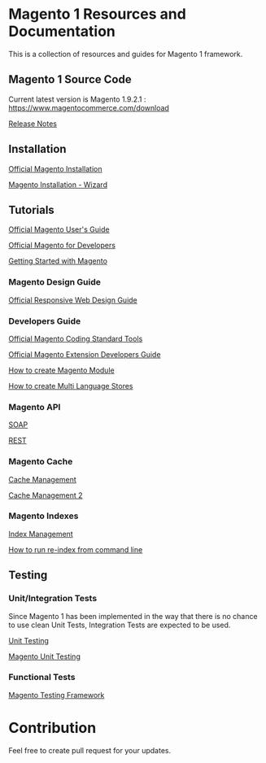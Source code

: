 # Magento 1 Resources and Documentation

This is a collection of resources and guides for Magento 1 framework.

## Magento 1 Source Code

Current latest version is Magento 1.9.2.1 : https://www.magentocommerce.com/download

[Release Notes](http://merch.docs.magento.com/ce/user_guide/Magento_Community_Edition_User_Guide.html#magento/release-notes-ce-1.9.2.1.html)

## Installation

[Official Magento Installation](http://devdocs.magento.com/guides/m1x/install/installing_install.html)

[Magento Installation - Wizard](https://www.siteground.com/tutorials/magento/magento_installation.htm)

## Tutorials

[Official Magento User's Guide](http://merch.docs.magento.com/ce/user_guide/Magento_Community_Edition_User_Guide.html#section-getting-started.html%3FTocPath%3DGetting%2520Started%7C_____0)

[Official Magento for Developers](http://devdocs.magento.com/guides/m1x/magefordev/mage-for-dev-1.html)

[Getting Started with Magento](http://code.tutsplus.com/tutorials/getting-started-with-magento-ecommerce--net-4223)

### Magento Design Guide

[Official Responsive Web Design Guide](http://devdocs.magento.com/guides/m1x/ce19-ee114/RWD_dev-guide.html)

### Developers Guide

[Official Magento Coding Standard Tools](https://github.com/magento-ecg/coding-standard)

[Official Magento Extension Developers Guide](http://info2.magento.com/rs/magentoenterprise/images/magento-extension-developers-guide-v1.0.pdf)

[How to create Magento Module](http://www.smashingmagazine.com/2012/03/basics-creating-magento-module/)

[How to create Multi Language Stores](http://sherodesigns.com/magento-tutorial-creating-multi-language-stores/)

### Magento API

[SOAP](http://devdocs.magento.com/guides/m1x/api/soap-api-index.html)

[REST](http://devdocs.magento.com/guides/m1x/api/rest-api-index.html)

### Magento Cache

[Cache Management](http://support.shopgo.me/hc/en-us/articles/202194951-Cache-Management-in-Magento)

[Cache Management 2](http://www.rockettheme.com/docs/magento/basic/cache.md)

### Magento Indexes

[Index Management](http://merch.docs.magento.com/ce/user_guide-Jan-29/content/system-operations/index-management.html)

[How to run re-index from command line](https://www.branded3.com/blog/re-indexing-magento-command-line/)

## Testing

### Unit/Integration Tests
Since Magento 1 has been implemented in the way that there is no chance to use clean Unit Tests, Integration Tests are expected to be used. 

[Unit Testing](http://www.atwix.com/magento/php-unit-testing/)

[Magento Unit Testing](http://gielberkers.com/unit-testing-magento-with-phpunit/)

### Functional Tests

[Magento Testing Framework](https://github.com/magento/mtf)

# Contribution

Feel free to create pull request for your updates.
